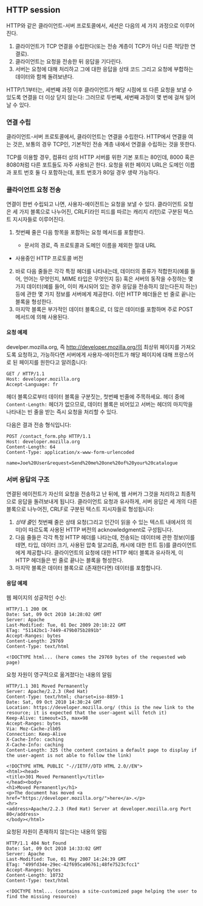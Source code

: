 ## HTTP session

HTTP와 같은 클라이언트-서버 프로토콜에서, 세션은 다음의 세 가지 과정으로 이루어진다.

1. 클라이언트가 TCP 연결을 수립한다(또는 전송 계층이 TCP가 아닌 다른 적당한 연결로).
2. 클라이언트는 요청을 전송한 뒤 응답을 기다린다.
3. 서버는 요청에 대해 처리하고 그에 대한 응답을 상태 코드 그리고 요청에 부합하는 데이터와 함께 돌려보낸다.

HTTP/1.1부터는, 세번째 과정 이후 클라이언트가 해당 시점에 또 다른 요청을 보낼 수 있도록 연결을 더 이상 닫지 않는다: 그러므로 두번째, 세번째 과정이 몇 번에 걸쳐 일어날 수 있다.

### 연결 수립

클라이언트-서버 프로토콜에서, 클라이언트는 연결을 수립한다. HTTP에서 연결을 여는 것은, 보통의 경우 TCP인, 기본적인 전송 계층 내에서 연결을 수립하는 것을 뜻한다.

TCP를 이용할 경우, 컴퓨터 상의 HTTP 서버를 위한 기본 포트는 80인데, 8000 혹은 8080처럼 다른 포트들도 자주 사용되곤 한다. 요청을 위한 페이지 URL은 도메인 이름과 포트 번호 둘 다 포함하는데, 포트 번호가 80일 경우 생략 가능하다.

### 클라이언트 요청 전송

연결이 한번 수립되고 나면, 사용자-에이전트는 요청을 보낼 수 있다. 클라이언트 요청은 세 가지 블록으로 나누어진, CRLF(라인 피드를 따르는 캐리지 리턴)로 구분된 텍스트 지시자들로 이루어진다.

1. 첫번째 줄은 다음 항목을 포함하는 요청 메서드를 포함한다.

   - 문서의 경로, 즉 프로토콜과 도메인 이름을 제외한 절대 URL
- 사용중인 HTTP 프로토콜 버전
2. 바로 다음 줄들은 각각 특정 헤더를 나타내는데, 데이터의 종류가 적합한지(예를 들어, 언어는 무엇인지, MIME 타입은 무엇인지 등) 혹은 서버의 동작을 수정하는 몇 가지 데이터(예를 들어, 이미 캐시되어 있는 경우 응답을 전송하지 않는다든지 하는) 등에 관한 몇 가지 정보를 서버에게 제공한다. 이런 HTTP 헤더들은 빈 줄로 끝나는 블록을 형성한다.
3. 마지막 블록은 부가적인 데이터 블록으로, 더 많은 데이터를 포함하며 주로 POST 메서드에 의해 사용된다.

#### 요청 예제

develper.mozilla.org, 즉 http://developer.mozilla.org/의 최상위 페이지를 가져오도록 요청하고, 가능하다면 서버에게 사용자-에이전트가 해당 페이지에 대해 프랑스어로 된 페이지를 원한다고 알려줍니다:

```
GET / HTTP/1.1
Host: developer.mozilla.org
Accept-Language: fr
```

헤더 블록으로부터 데이터 블록을 구분짓는, 첫번째 빈줄에 주목하세요. 헤더 중에 `Content-Length:` 헤더가 없으므로, 데이터 블록은 비어있고 서버는 헤더의 마지막을 나타내는 빈 줄을 받는 즉시 요청을 처리할 수 있다.

다음은 결과 전송 형식입니다:

```
POST /contact_form.php HTTP/1.1
Host: developer.mozilla.org
Content-Length: 64
Content-Type: application/x-www-form-urlencoded

name=Joe%20User&request=Send%20me%20one%20of%20your%20catalogue
```

### 서버 응답의 구조

연결된 에이전트가 자신의 요청을 전송하고 난 뒤에, 웹 서버가 그것을 처리하고 최종적으로 응답을 돌려보내게 됩니다. 클라이언트 요청과 유사하게, 서버 응답은 세 개의 다른 블록으로 나누어진, CRLF로 구분된 텍스트 지시자들로 형성됩니다:

1. *상태 줄*인 첫번째 줄은 상태 요청(그리고 인간이 읽을 수 있는 텍스트 내에서의 의미)이 따르도록 사용된 HTTP 버전의 acknowledgment로 구성됩니다.
2. 다음 줄들은 각각 특정 HTTP 헤더를 나타는데, 전송되는 데이터에 관한 정보(이를테면, 타입, 데이터 크기, 사용된 압축 알고리즘, 캐시에 대한 힌트 등)를 클라이언트에게 제공합니다. 클라이언트의 요청에 대한 HTTP 헤더 블록과 유사하게, 이 HTTP 헤더들은 빈 줄로 끝나는 블록을 형성한다.
3. 마지막 블록은 데이터 블록으로 (존재한다면) 데이터를 포함합니다.

#### 응답 예제

웹 페이지의 성공적인 수신:

```
HTTP/1.1 200 OK
Date: Sat, 09 Oct 2010 14:28:02 GMT
Server: Apache
Last-Modified: Tue, 01 Dec 2009 20:18:22 GMT
ETag: "51142bc1-7449-479b075b2891b"
Accept-Ranges: bytes
Content-Length: 29769
Content-Type: text/html

<!DOCTYPE html... (here comes the 29769 bytes of the requested web page)
```

요청 자원이 영구적으로 옮겨졌다는 내용의 알림

```
HTTP/1.1 301 Moved Permanently
Server: Apache/2.2.3 (Red Hat)
Content-Type: text/html; charset=iso-8859-1
Date: Sat, 09 Oct 2010 14:30:24 GMT
Location: https://developer.mozilla.org/ (this is the new link to the resource; it is expected that the user-agent will fetch it)
Keep-Alive: timeout=15, max=98
Accept-Ranges: bytes
Via: Moz-Cache-zlb05
Connection: Keep-Alive
X-Cache-Info: caching
X-Cache-Info: caching
Content-Length: 325 (the content contains a default page to display if the user-agent is not able to follow the link)

<!DOCTYPE HTML PUBLIC "-//IETF//DTD HTML 2.0//EN">
<html><head>
<title>301 Moved Permanently</title>
</head><body>
<h1>Moved Permanently</h1>
<p>The document has moved <a href="https://developer.mozilla.org/">here</a>.</p>
<hr>
<address>Apache/2.2.3 (Red Hat) Server at developer.mozilla.org Port 80</address>
</body></html>
```

요청된 자원이 존재하지 않는다는 내용의 알림

```
HTTP/1.1 404 Not Found
Date: Sat, 09 Oct 2010 14:33:02 GMT
Server: Apache
Last-Modified: Tue, 01 May 2007 14:24:39 GMT
ETag: "499fd34e-29ec-42f695ca96761;48fe7523cfcc1"
Accept-Ranges: bytes
Content-Length: 10732
Content-Type: text/html

<!DOCTYPE html... (contains a site-customized page helping the user to find the missing resource)
```